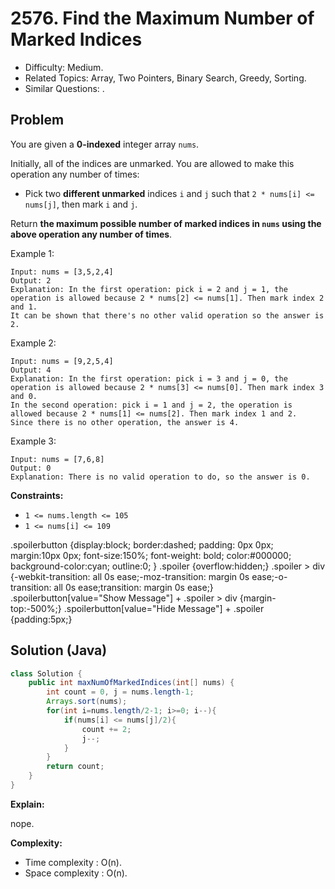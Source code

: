# 2576. Find the Maximum Number of Marked Indices

- Difficulty: Medium.
- Related Topics: Array, Two Pointers, Binary Search, Greedy, Sorting.
- Similar Questions: .

## Problem

You are given a **0-indexed** integer array `nums`.

Initially, all of the indices are unmarked. You are allowed to make this operation any number of times:

- Pick two **different unmarked** indices `i` and `j` such that `2 * nums[i] <= nums[j]`, then mark `i` and `j`.

Return **the maximum possible number of marked indices in `nums` using the above operation any number of times**.

Example 1:

```
Input: nums = [3,5,2,4]
Output: 2
Explanation: In the first operation: pick i = 2 and j = 1, the operation is allowed because 2 * nums[2] <= nums[1]. Then mark index 2 and 1.
It can be shown that there's no other valid operation so the answer is 2.
```

Example 2:

```
Input: nums = [9,2,5,4]
Output: 4
Explanation: In the first operation: pick i = 3 and j = 0, the operation is allowed because 2 * nums[3] <= nums[0]. Then mark index 3 and 0.
In the second operation: pick i = 1 and j = 2, the operation is allowed because 2 * nums[1] <= nums[2]. Then mark index 1 and 2.
Since there is no other operation, the answer is 4.
```

Example 3:

```
Input: nums = [7,6,8]
Output: 0
Explanation: There is no valid operation to do, so the answer is 0.

```

**Constraints:**

- `1 <= nums.length <= 105`
- `1 <= nums[i] <= 109`

.spoilerbutton {display:block; border:dashed; padding: 0px 0px; margin:10px 0px; font-size:150%; font-weight: bold; color:#000000; background-color:cyan; outline:0;
}
.spoiler {overflow:hidden;}
.spoiler > div {-webkit-transition: all 0s ease;-moz-transition: margin 0s ease;-o-transition: all 0s ease;transition: margin 0s ease;}
.spoilerbutton[value="Show Message"] + .spoiler > div {margin-top:-500%;}
.spoilerbutton[value="Hide Message"] + .spoiler {padding:5px;}

## Solution (Java)

```java
class Solution {
    public int maxNumOfMarkedIndices(int[] nums) {
        int count = 0, j = nums.length-1;
        Arrays.sort(nums);
        for(int i=nums.length/2-1; i>=0; i--){
            if(nums[i] <= nums[j]/2){
                count += 2;
                j--;
            }
        }
        return count;
    }
}
```

**Explain:**

nope.

**Complexity:**

- Time complexity : O(n).
- Space complexity : O(n).
